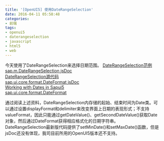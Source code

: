 ```yaml
---
title: '[OpenUI5] 使用DateRangeSelection'
date: 2016-04-11 05:58:48
categories: 
- 前端
tags: 
- openui5
- daterangeselection
- javascript
- html5
- web
---
```

今天使用了DateRangeSelection来选择日期范围。
[DateRangeSelection范例](https://sapui5.hana.ondemand.com/explored.html#/sample/sap.m.sample.DateRangeSelection/preview)  
[sap.m.DateRangeSelection jsDoc](https://openui5.hana.ondemand.com/docs/api/symbols/sap.m.DateRangeSelection.html)  
[DateRangeSelection源代码](https://github.com/SAP/openui5/blob/master/src/sap.m/src/sap/m/DateRangeSelection.js)  
[sap.ui.core.format.DateFormat jsDoc](https://openui5.hana.ondemand.com/docs/api/symbols/sap.ui.core.format.DateFormat.html)  
[Working with Dates in Sapui5](http://stackoverflow.com/questions/30647921/working-with-dates-in-sapui5)  
[sap.ui.core.format.DateFormat](https://help.sap.com/saphelp_uiaddon10/helpdata/en/91/f2eba36f4d1014b6dd926db0e91070/content.htm)  

通过阅读上述资料，DateRangeSelection内存储的起始、结束时间为Date类。可以通过设置displayFormat和delimiter来改变界面上日期的表现形式；不支持valueFormat，因此只能通过getDateValue()、getSecondDateValue()获取Date对象，然后通过DateFormat获得相应格式化的日期字符串。
DateRangeSelection最新版代码提供了setMinDate()和setMaxDate()函数，但是jsDoc还没有体现，我司目前所用的OpenUI5版本还不支持。
